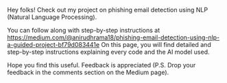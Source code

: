 Hey folks!
Check out my project on phishing email detection using NLP (Natural Language Processing).

You can follow along with step-by-step instructions at https://medium.com/@anirudhrama18/phishing-email-detection-using-nlp-a-guided-project-bf79d083441e
On this page, you will find detailed and step-by-step instructions explaining every code and the AI model used.

Hope you find this useful. Feedback is appreciated (P.S. Drop your feedback in the comments section on the Medium page).
